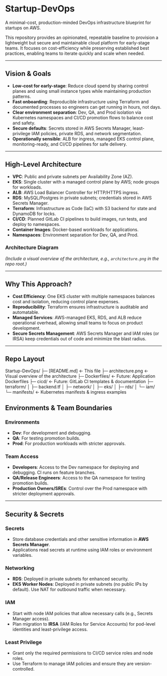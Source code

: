 # Startup-DevOps

A minimal-cost, production-minded DevOps infrastructure blueprint for startups on AWS.

This repository provides an opinionated, repeatable baseline to provision a lightweight but secure and maintainable cloud platform for early-stage teams. It focuses on cost-efficiency while preserving established best practices, enabling teams to iterate quickly and scale when needed.

---

## Vision & Goals

- **Low-cost for early-stage**: Reduce cloud spend by sharing control planes and using small instance types while maintaining production patterns.
- **Fast onboarding**: Reproducible infrastructure using Terraform and documented processes so engineers can get running in hours, not days.
- **Clear environment separation**: Dev, QA, and Prod isolation via Kubernetes namespaces and CI/CD promotion flows to balance cost and safety.
- **Secure defaults**: Secrets stored in AWS Secrets Manager, least-privilege IAM policies, private RDS, and network segmentation.
- **Operationally sensible**: ALB for ingress, managed EKS control plane, monitoring-ready, and CI/CD pipelines for safe delivery.

---

## High-Level Architecture

- **VPC**: Public and private subnets per Availability Zone (AZ).
- **EKS**: Single cluster with a managed control plane by AWS; node groups for workloads.
- **ALB**: AWS Load Balancer Controller for HTTP/HTTPS ingress.
- **RDS**: MySQL/Postgres in private subnets; credentials stored in AWS Secrets Manager.
- **Terraform**: Infrastructure as Code (IaC) with S3 backend for state and DynamoDB for locks.
- **CI/CD**: Planned GitLab CI pipelines to build images, run tests, and deploy to namespaces.
- **Container Images**: Docker-based workloads for applications.
- **Namespaces**: Environment separation for Dev, QA, and Prod.

### Architecture Diagram
*(Include a visual overview of the architecture, e.g., `architecture.png` in the repo root.)*

---

## Why This Approach?

- **Cost Efficiency**: One EKS cluster with multiple namespaces balances cost and isolation, reducing control plane expenses.
- **Reproducibility**: Terraform ensures infrastructure is auditable and automatable.
- **Managed Services**: AWS-managed EKS, RDS, and ALB reduce operational overhead, allowing small teams to focus on product development.
- **Secure Secrets Management**: AWS Secrets Manager and IAM roles (or IRSA) keep credentials out of code and minimize the blast radius.

---

## Repo Layout

Startup-DevOps/
├─ [README.md]              <- This file
├─ architecture.png         <- Visual overview of the architecture
├─ Dockerfiles/             <- Future: Application Dockerfiles
├─ cicd/                    <- Future: GitLab CI templates & documentation
├─ terraform/
│  ├─ backend.tf
│  ├─ network/
│  ├─ eks/
│  ├─ rds/
│  └─ iam/
└─ manifests/               <- Kubernetes manifests & ingress examples 

## Environments & Team Boundaries

### Environments
- **Dev**: For development and debugging.
- **QA**: For testing promotion builds.
- **Prod**: For production workloads with stricter approvals.

### Team Access
- **Developers**: Access to the Dev namespace for deploying and debugging. CI runs on feature branches.
- **QA/Release Engineers**: Access to the QA namespace for testing promotion builds.
- **Production Owners/SREs**: Control over the Prod namespace with stricter deployment approvals.

---

## Security & Secrets

### Secrets
- Store database credentials and other sensitive information in **AWS Secrets Manager**.
- Applications read secrets at runtime using IAM roles or environment variables.

### Networking
- **RDS**: Deployed in private subnets for enhanced security.
- **EKS Worker Nodes**: Deployed in private subnets (no public IPs by default). Use NAT for outbound traffic when necessary.

### IAM
- Start with node IAM policies that allow necessary calls (e.g., Secrets Manager access).
- Plan migration to **IRSA** (IAM Roles for Service Accounts) for pod-level identities and least-privilege access.

### Least Privilege
- Grant only the required permissions to CI/CD service roles and node roles.
- Use Terraform to manage IAM policies and ensure they are version-controlled.